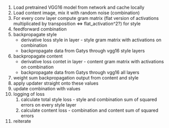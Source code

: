 
1. Load pretrained VGG16 model from network and cache locally
1. Load content image, mix it with random noise (combination)
1. For every conv layer compute gram matrix (flat version of activations multiplicated by transposition <=> flat_activation^2?) for style
1. feedforward combination
1. backpropagate style
    * derivative loss style in layer - style gram matrix with activations on combination
    * backpropagate data from Gatys through vgg16 style layers
1. backpropagate content
    * derivative loss contet in layer - content gram matrix with activations on combination
    * backpropagate data from Gatys through vgg16  all layers
1. weight sum backpropagation output from content and style
1. apply updater straight onto these values
1. update combination with values
1. logging of  loss
    1. calculate total style loss - style and combination sum of squared errors on every style layer
    1. calculate content loss - combination and content sum of squared errors
1. reiterate